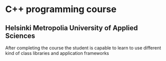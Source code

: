 # C++ programming course
## Helsinki Metropolia University of Applied Sciences

After completing the course the student is capable to learn to use different kind of class libraries and application frameworks